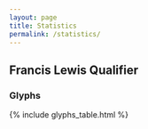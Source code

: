 ```yaml
---
layout: page
title: Statistics
permalink: /statistics/
---
```


## Francis Lewis Qualifier

### Glyphs
{% include glyphs_table.html %}
